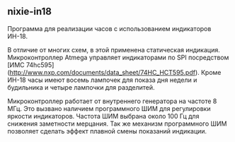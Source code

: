 ## nixie-in18

Программа для реализации часов с использованием индикаторов ИН-18.

В отличие от многих схем, в этой применена статическая индикация.
Микроконтроллер Atmega управляет индикаторами по SPI посредством [ИМС
74hc595] (http://www.nxp.com/documents/data_sheet/74HC_HCT595.pdf).
Кроме ИН-18 часы имеют восемь лампочек для показа дня недели и будильника
и четыре лампочки для разделитей.

Микроконтроллер работает от внутреннего генератора на частоте 8 МГц. Это
вызвано наличием программного ШИМ для регулировки яркости индикаторов. Частота
ШИМ выбрана около 100 Гц для снижения заметности мерцания. Так же механизм
программного ШИМ позволяет сделать эффект плавной смены показаний индикации.


